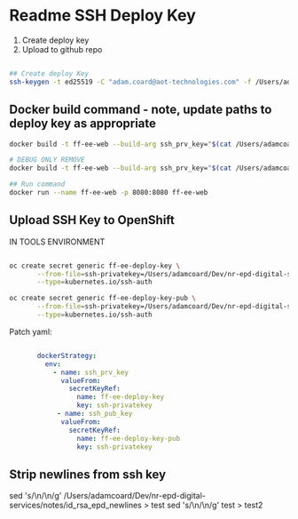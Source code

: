 # Readme SSH Deploy Key 

1. Create deploy key
2. Upload to github repo

```bash

## Create deploy Key
ssh-keygen -t ed25519 -C "adam.coard@aot-technologies.com" -f /Users/adamcoard/Dev/nr-epd-digital-services/notes/id_rsa_epd
```


## Docker build command - note, update paths to deploy key as appropriate

```bash
docker build -t ff-ee-web --build-arg ssh_prv_key="$(cat /Users/adamcoard/Dev/nr-epd-digital-services/notes/id_rsa_epd)" --build-arg ssh_pub_key="$(cat /Users/adamcoard/Dev/nr-epd-digital-services/notes/id_rsa_epd.pub)" .

# DEBUG ONLY REMOVE
docker build -t ff-ee-web --build-arg ssh_prv_key="$(cat /Users/adamcoard/Dev/nr-epd-digital-services/notes/id_rsa_epd_newlines)" --build-arg ssh_pub_key="$(cat /Users/adamcoard/Dev/nr-epd-digital-services/notes/id_rsa_epd.pub)" .

## Run command
docker run --name ff-ee-web -p 8080:8080 ff-ee-web
```



## Upload SSH Key to OpenShift

IN TOOLS ENVIRONMENT

```bash

oc create secret generic ff-ee-deploy-key \
       --from-file=ssh-privatekey=/Users/adamcoard/Dev/nr-epd-digital-services/notes/id_rsa_epd \
       --type=kubernetes.io/ssh-auth

oc create secret generic ff-ee-deploy-key-pub \
       --from-file=ssh-privatekey=/Users/adamcoard/Dev/nr-epd-digital-services/notes/id_rsa_epd.pub \
       --type=kubernetes.io/ssh-auth

```

Patch yaml:

```yaml

       dockerStrategy:
         env:
           - name: ssh_prv_key
             valueFrom:
               secretKeyRef:
                 name: ff-ee-deploy-key
                 key: ssh-privatekey
            - name: ssh_pub_key
             valueFrom:
               secretKeyRef:
                 name: ff-ee-deploy-key-pub
                 key: ssh-privatekey

```

## Strip newlines from ssh key

sed 's/\\n/\n/g' /Users/adamcoard/Dev/nr-epd-digital-services/notes/id_rsa_epd_newlines > test
sed 's/\\n/\n/g' test > test2